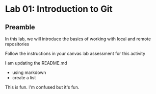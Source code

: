 # Lab 01: Introduction to Git

## Preamble

In this lab, we will introduce the basics of working with local and remote repositories

Follow the instructions in your canvas lab assessment for this activity

I am updating the README.md
- using markdown
- create a list

This is fun. I'm confused but it's fun.